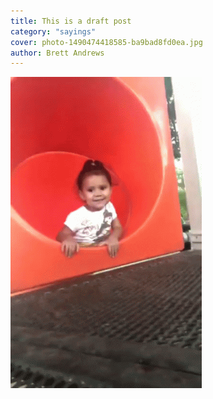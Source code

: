 ```yaml
---
title: This is a draft post
category: "sayings"
cover: photo-1490474418585-ba9bad8fd0ea.jpg
author: Brett Andrews
---
```


![bye](./bye.gif)